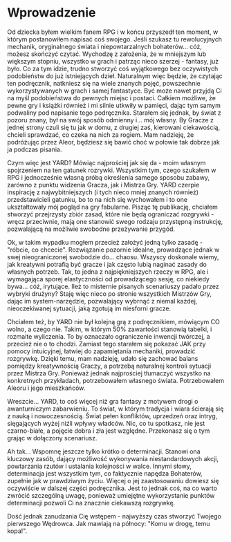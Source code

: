 # Wprowadzenie

Od dziecka byłem wielkim fanem RPG i w końcu przyszedł ten moment, w którym postanowiłem napisać coś swojego. Jeśli szukasz tu rewolucyjnych mechanik, oryginalnego świata i niepowtarzalnych bohaterów... cóż, możesz skończyć czytać. Wychodzę z założenia, że w mniejszym lub większym stopniu, wszystko w grach i patrząc nieco szerzej - fantasy, już było. Co za tym idzie, trudno stworzyć coś wyjątkowego bez oczywistych podobieństw do już istniejących dzieł. Naturalnym więc będzie, że czytając ten podręcznik, natkniesz się na wiele znanych pojęć, powszechnie wykorzystywanych w grach i samej fantastyce. Być może nawet przyjdą Ci na myśl podobieństwa do pewnych miejsc i postaci. Całkiem możliwe, że pewne gry i książki również i mi silnie utkwiły w pamięci, dając tym samym podwaliny pod napisanie tego podręcznika. Starałem się jednak, by świat z pozoru znany, był na swój sposób odmienny i... mój własny. By Gracze z jednej strony czuli się tu jak w domu, z drugiej zaś, kierowani ciekawością, chcieli sprawdzać, co czeka na nich za rogiem. Mam nadzieję, że podróżując przez Aleor, będziesz się bawić choć w połowie tak dobrze jak ja podczas pisania.

Czym więc jest YARD? 
Mówiąc najprościej jak się da - moim własnym spojrzeniem na ten gatunek rozrywki. Wszystkim tym, czego szukałem w RPG i jednocześnie własną próbą określenia samego sposobu zabawy, zarówno z punktu widzenia Gracza, jak i Mistrza Gry. YARD czerpie inspirację z najwybitniejszych (i tych nieco mniej znanych również) przedstawicieli gatunku, bo to na nich się wychowałem i to one ukształtowały mój pogląd na gry fabularne. Pisząc tę publikację, chciałem stworzyć przejrzysty zbiór zasad, które nie będą ograniczać rozgrywki - wręcz przeciwnie, mają one stanowić swego rodzaju przystępną instrukcję, pozwalającą na możliwie swobodne przeżywanie przygód. 

Ok, w takim wypadku mogłem przecież założyć jedną tylko zasadę - "róbcie, co chcecie". Rozwiązanie pozornie idealne, prowadzące jednak w swej nieograniczonej swobodzie do... chaosu. Wszyscy doskonale wiemy, jak kreatywni potrafią być gracze i jak często lubią naginać zasady do własnych potrzeb. Tak, to jedna z najpiękniejszych rzeczy w RPG, ale i wymagająca sporej elastyczności od prowadzącego sesję, co niekiedy bywa... cóż, irytujące. Ileż to misternie pisanych scenariuszy padało przez wybryki drużyny? Staję więc nieco po stronie wszystkich Mistrzów Gry, dając im system-narzędzie, pozwalający wybrnąć z niemal każdej, nieoczekiwanej sytuacji, jaką zgotują im niesforni gracze.

Chciałem też, by YARD nie był kolejną grą z podręcznikiem, mówiącym CO wolno, a czego nie. Takim, w którym 50% zawartości stanowią tabelki, i rozmaite wyliczenia. To by oznaczało ograniczenie inwencji twórczej, a przecież nie o to chodzi. Zamiast tego starałem się pokazać JAK przy pomocy intuicyjnej, łatwiej do zapamiętania mechaniki, prowadzić rozgrywkę. Dzięki temu, mam nadzieję, udało się zachować balans pomiędzy kreatywnością Graczy, a potrzebą naturalnej kontroli sytuacji przez Mistrza Gry. Ponieważ jednak najprościej tłumaczyć wszystko na konkretnych przykładach, potrzebowałem własnego świata. Potrzebowałem Aleoru i jego mieszkańców.

Wreszcie... YARD, to coś więcej niż gra fantasy z motywem drogi o awanturniczym zabarwieniu. To świat, w którym tradycja i wiara ścierają się z nauką i nowoczesnością. Świat pełen konfliktów, uprzedzeń oraz intryg, sięgających wyżej niźli wpływy władców. Nic, co tu spotkasz, nie jest czarno-białe, a pojęcie dobra i zła jest względne. Przekonasz się o tym grając w dołączony scenariusz.

Ah tak... Wspomnę jeszcze tylko krótko o determinacji. Stanowi ona kluczowy zasób, dający możliwość wykonywania niestandardowych akcji, powtarzania rzutów i ustalania kolejności w walce. Innymi słowy, determinacja jest wszystkim tym, co faktycznie napędza Bohaterów, zupełnie jak w prawdziwym życiu. Więcej o jej zaastosowaniu dowiesz się oczywiście w dalszej części podręcznika. Jest to jednak coś, na co warto zwrócić szczególną uwagę, ponieważ umiejętne wykorzystanie punktów determinacji pozwoli Ci na znacznie ciekawszą rozgrywkę.

Dość jednak zanudzania Cię wstępem - najwyższy czas stworzyć Twojego pierwszego Wędrowca. Jak mawiają na północy: "Komu w drogę, temu kopa!".